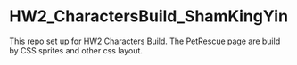 # HW2_CharactersBuild_ShamKingYin
This repo set up for HW2 Characters Build. The PetRescue page are build by CSS sprites and other css layout.
